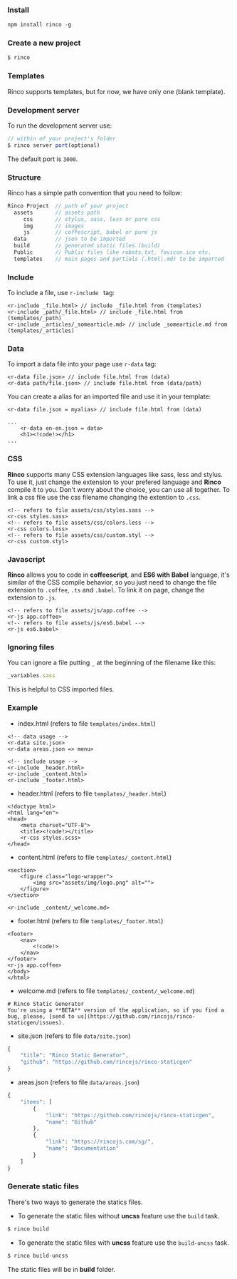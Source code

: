 <a name="install"></a>
### Install
```javascript
npm install rinco -g
```

<a name="new"></a>
### Create a new project
```javascript
$ rinco
```

<a name="template"></a>
### Templates

Rinco supports templates, but for now, we have only one (blank template).

<a name="server"></a>
### Development server

To run the development server use:

```javascript
// within of your project's folder
$ rinco server port(optional)
```
The default port is <code>3000</code>.

<a name="structure"></a>
### Structure

Rinco has a simple path convention that you need to follow:

```javascript
Rinco Project  // path of your project
  assets       // assets path
     css       // stylus, sass, less or pure css
     img       // images
     js        // coffescript, babel or pure js
  data         // json to be imported
  build        // generated static files (build)
  Public       // Public files like robots.txt, favicon.ico etc. 
  templates    // main pages and partials (.html|.md) to be imported
```

<a name="include"></a>
### Include

To include a file, use <code>r-include </code> tag:

```markup
<r-include _file.html> // include _file.html from (templates)
<r-include _path/_file.html> // include _file.html from (templates/_path)
<r-include _articles/_somearticle.md> // include _somearticle.md from (templates/_articles)
```

<a name="data"></a>
### Data

To import a data file into your page use <code>r-data</code> tag:

```markup
<r-data file.json> // include file.html from (data)
<r-data path/file.json> // include file.html from (data/path)
```

You can create a alias for an imported file and use it in your template:
```markup
<r-data file.json = myalias> // include file.html from (data)
```

```markup
...
	<r-data en-en.json = data>
	<h1><!code!></h1>
...
```


<a name="css"></a>
### CSS

**Rinco** supports many CSS extension languages like sass, less and stylus. To use it, just change the extension to your prefered language and **Rinco** compile it to you. Don't worry about the choice, you can use all together.
To link a css file use the css filename changing the extention to <code>.css</code>.

```markup
<!-- refers to file assets/css/styles.sass -->
<r-css styles.sass>
<!-- refers to file assets/css/colors.less -->
<r-css colors.less>
<!-- refers to file assets/css/custom.styl -->
<r-css custom.styl>
```


<a name="javascript"></a>
### Javascript

**Rinco** allows you to code in **coffeescript**, and **ES6 with Babel** language, it's similar of the CSS compile behavior, so you just need to change the file extension to <code>.coffee</code>, <code>.ts</code> and <code>.babel</code>. To link it on page, change the extension to <code>.js</code>.

```markup
<!-- refers to file assets/js/app.coffee -->
<r-js app.coffee>
<!-- refers to file assets/js/es6.babel -->
<r-js es6.babel>
```
<a name="ignorefiles"></a>
### Ignoring files
You can ignore a file putting <code>_</code> at the beginning of the filename like this:
```javascript
_variables.sass
```
This is helpful to CSS imported files.

<a name="example"></a>
### Example

- index.html (refers to file <code>templates/index.html</code>)

```markup
<!-- data usage -->
<r-data site.json>
<r-data areas.json => menu>

<!-- include usage -->
<r-include _header.html>
<r-include _content.html>
<r-include _footer.html>

```
- header.html (refers to file <code>templates/_header.html</code>)


```markup
<!doctype html>
<html lang="en">
<head>
	<meta charset="UTF-8">
	<title><!code!></title>
	<r-css styles.scss>
</head>

```

- content.html (refers to file <code>templates/_content.html</code>)

```markup
<section>
    <figure class="logo-wrapper">
        <img src="assets/img/logo.png" alt="">
    </figure>
</section>

<r-include _content/_welcome.md>

```
- footer.html (refers to file <code>templates/_footer.html</code>)

```markup
<footer>
    <nav>
        <!code!>
    </nav>
</footer>
<r-js app.coffee>
</body>
</html>
```
- welcome&#46;md (refers to file <code>templates/_content/_welcome.md</code>)

```markup
# Rinco Static Generator
You're using a **BETA** version of the application, so if you find a bug, please, [send to us](https://github.com/rincojs/rinco-staticgen/issues).
```
- site.json (refers to file <code>data/site.json</code>)

```javascript
{
	"title": "Rinco Static Generator",
	"github": "https://github.com/rincojs/rinco-staticgen"
}

```

- areas.json (refers to file <code>data/areas.json</code>)

```javascript
{
	"items": [
		{
			"link": "https://github.com/rincojs/rinco-staticgen",
			"name": "Github"
		},
		{
			"link": "https://rincojs.com/sg/",
			"name": "Documentation"
		}
	]
}
```

<a name="build"></a>
### Generate static files
There's two ways to generate the statics files.

- To generate the static files without **uncss** feature use the <code>build</code> task.

```javascript
$ rinco build
```
- To generate the static files with **uncss** feature use the <code>build-uncss</code> task.

```javascript
$ rinco build-uncss
```
The static files will be in **build** folder.

